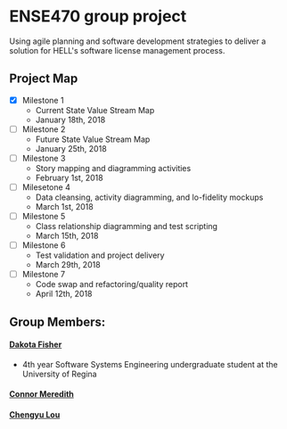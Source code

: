 # ENSE470 group project
Using agile planning and software development strategies to deliver a solution for HELL's software license management process.

## Project Map
- [x] Milestone 1 
  - Current State Value Stream Map 
  - January 18th, 2018
- [ ] Milestone 2
  - Future State Value Stream Map 
  - January 25th, 2018
- [ ] Milestone 3
  - Story mapping and diagramming activities
  - February 1st, 2018
- [ ] Milesetone 4
  - Data cleansing, activity diagramming, and lo-fidelity mockups
  - March 1st, 2018
- [ ] Milestone 5
  - Class relationship diagramming and test scripting
  - March 15th, 2018
- [ ] Milestone 6
  - Test validation and project delivery
  - March 29th, 2018
- [ ] Milestone 7
  - Code swap and refactoring/quality report
  - April 12th, 2018
## Group Members:
#### <a href="https://github.com/OmegaHelix"> Dakota Fisher </a>
- 4th year Software Systems Engineering undergraduate student at the University of Regina
#### <a href="https://github.com/connor-meredith"> Connor Meredith </a>
#### <a href="https://github.com/oscar666666"> Chengyu Lou </a>
